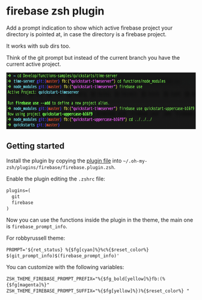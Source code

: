 # firebase zsh plugin

Add a prompt indication to show which active firebase project your directory is pointed at, in case the directory is a firebase project.

It works with sub dirs too.

Think of the git prompt but instead of the current branch you have the current active project.

<p align="center">
<img height=150 alt="FB prompt robbyrussell" src="https://github.com/manhluong/firebase_zsh/raw/master/res/firebase_prompt_info_robbbyrussell.png">
</p>

## Getting started

Install the plugin by copying the [plugin file](https://github.com/manhluong/firebase_zsh/raw/master/firebase.plugin.zsh) into `~/.oh-my-zsh/plugins/firebase/firebase.plugin.zsh`.

Enable the plugin editing the `.zshrc` file:
~~~
plugins=(
  git
  firebase
)
~~~

Now you can use the functions inside the plugin in the theme, the main one is `firebase_prompt_info`.

For robbyrussell theme:
~~~
PROMPT='${ret_status} %{$fg[cyan]%}%c%{$reset_color%} $(git_prompt_info)$(firebase_prompt_info)'
~~~

You can customize with the following variables:
~~~
ZSH_THEME_FIREBASE_PROMPT_PREFIX="%{$fg_bold[yellow]%}fb:(%{$fg[magenta]%}"
ZSH_THEME_FIREBASE_PROMPT_SUFFIX="%{$fg[yellow]%})%{$reset_color%} "
~~~
